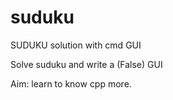 # suduku
SUDUKU solution with cmd GUI

Solve suduku and write a (False) GUI

Aim: learn to know cpp more. 
